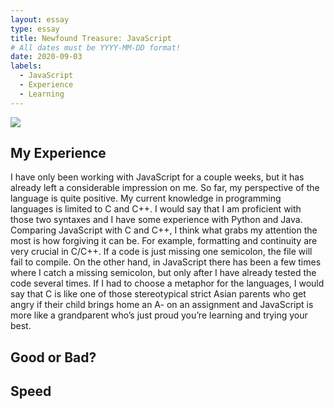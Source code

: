 ```yaml
---
layout: essay
type: essay
title: Newfound Treasure: JavaScript
# All dates must be YYYY-MM-DD format!
date: 2020-09-03
labels:
  - JavaScript
  - Experience
  - Learning
---
```


<img class="ui medium left floated image" src="../images/rtfm.png">

## My Experience
I have only been working with JavaScript for a couple weeks, but it has already left a considerable impression on me.  So far, my perspective of the language is quite positive.  My current knowledge in programming languages is limited to C and C++.  I would say that I am proficient with those two syntaxes and I have some experience with Python and Java.  Comparing JavaScript with C and C++, I think what grabs my attention the most is how forgiving it can be.  For example, formatting and continuity are very crucial in C/C++.  If a code is just missing one semicolon, the file will fail to compile.  On the other hand, in JavaScript there has been a few times where I catch a missing semicolon, but only after I have already tested the code several times.  If I had to choose a metaphor for the languages, I would say that C is like one of those stereotypical strict Asian parents who get angry if their child brings home an A- on an assignment and JavaScript is more like a grandparent who’s just proud you’re learning and trying your best.

## Good or Bad?

## Speed
